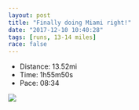 ```yaml
---
layout: post
title: "Finally doing Miami right!"
date: "2017-12-10 10:40:28"
tags: [runs, 13-14 miles]
race: false
---
```

<ul>
 <li>Distance: 13.52mi</li>
 <li>Time: 1h55m50s</li>
 <li>Pace: 08:34</li>
</ul>

<img src='https://maps.googleapis.com/maps/api/staticmap?maptype=roadmap&path=enc:ogl|CrdahND_EtXbBh@fBnShAf@vBzMO|IdDpP|@gPq@qJuDwMRs@{BcS}@e@sBkt@uFqiA_[wjA_K{LHfPB|eAbJ|aAzXjh@`HfTb@`@nBnShAj@nBzMQpJxD|UfBqVoBmJsDkMXw@wB{RcAe@mBsNIki@uGcfAaZqwAyJfwAtJraA|Xx`@dF&key=AIzaSyC1MId7bFpkLXNAaYhBSTb8jLyiSqzbDtM&size=800x800&markers=color:yellow|label:S|25.7908,-80.1289&markers=color:green|label:F|25.791260000000005,-80.12794999999998'>
